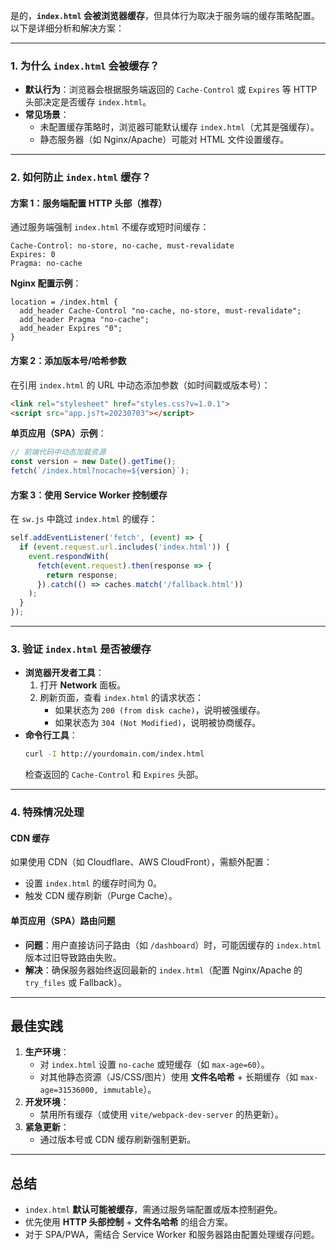 是的，**`index.html` 会被浏览器缓存**，但具体行为取决于服务端的缓存策略配置。以下是详细分析和解决方案：

---

### **1. 为什么 `index.html` 会被缓存？**
- **默认行为**：浏览器会根据服务端返回的 `Cache-Control` 或 `Expires` 等 HTTP 头部决定是否缓存 `index.html`。
- **常见场景**：
    - 未配置缓存策略时，浏览器可能默认缓存 `index.html`（尤其是强缓存）。
    - 静态服务器（如 Nginx/Apache）可能对 HTML 文件设置缓存。

---

### **2. 如何防止 `index.html` 缓存？**
#### **方案 1：服务端配置 HTTP 头部（推荐）**
通过服务端强制 `index.html` 不缓存或短时间缓存：
```http
Cache-Control: no-store, no-cache, must-revalidate
Expires: 0
Pragma: no-cache
```
**Nginx 配置示例**：
```nginx
location = /index.html {
  add_header Cache-Control "no-cache, no-store, must-revalidate";
  add_header Pragma "no-cache";
  add_header Expires "0";
}
```

#### **方案 2：添加版本号/哈希参数**
在引用 `index.html` 的 URL 中动态添加参数（如时间戳或版本号）：
```html
<link rel="stylesheet" href="styles.css?v=1.0.1">
<script src="app.js?t=20230703"></script>
```
**单页应用（SPA）示例**：
```js
// 前端代码中动态加载资源
const version = new Date().getTime();
fetch(`/index.html?nocache=${version}`);
```

#### **方案 3：使用 Service Worker 控制缓存**
在 `sw.js` 中跳过 `index.html` 的缓存：
```js
self.addEventListener('fetch', (event) => {
  if (event.request.url.includes('index.html')) {
    event.respondWith(
      fetch(event.request).then(response => {
        return response;
      }).catch(() => caches.match('/fallback.html'))
    );
  }
});
```

---

### **3. 验证 `index.html` 是否被缓存**
- **浏览器开发者工具**：
    1. 打开 **Network** 面板。
    2. 刷新页面，查看 `index.html` 的请求状态：
        - 如果状态为 `200 (from disk cache)`，说明被强缓存。
        - 如果状态为 `304 (Not Modified)`，说明被协商缓存。
- **命令行工具**：
  ```bash
  curl -I http://yourdomain.com/index.html
  ```
  检查返回的 `Cache-Control` 和 `Expires` 头部。

---

### **4. 特殊情况处理**
#### **CDN 缓存**
如果使用 CDN（如 Cloudflare、AWS CloudFront），需额外配置：
- 设置 `index.html` 的缓存时间为 0。
- 触发 CDN 缓存刷新（Purge Cache）。

#### **单页应用（SPA）路由问题**
- **问题**：用户直接访问子路由（如 `/dashboard`）时，可能因缓存的 `index.html` 版本过旧导致路由失败。
- **解决**：确保服务器始终返回最新的 `index.html`（配置 Nginx/Apache 的 `try_files` 或 Fallback）。

---

## **最佳实践**
1. **生产环境**：
    - 对 `index.html` 设置 `no-cache` 或短缓存（如 `max-age=60`）。
    - 对其他静态资源（JS/CSS/图片）使用 **文件名哈希** + 长期缓存（如 `max-age=31536000, immutable`）。
2. **开发环境**：
    - 禁用所有缓存（或使用 `vite/webpack-dev-server` 的热更新）。
3. **紧急更新**：
    - 通过版本号或 CDN 缓存刷新强制更新。

---

## **总结**
- `index.html` **默认可能被缓存**，需通过服务端配置或版本控制避免。
- 优先使用 **HTTP 头部控制** + **文件名哈希** 的组合方案。
- 对于 SPA/PWA，需结合 Service Worker 和服务器路由配置处理缓存问题。
